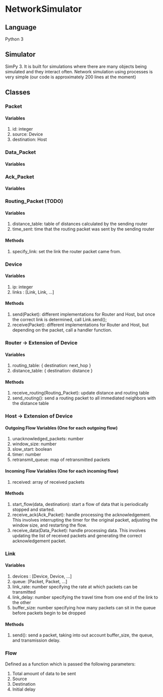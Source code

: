 # NetworkSimulator

## Language
Python 3

## Simulator
SimPy 3. It is built for simulations where there are many objects being simulated and they interact often. Network simulation using processes is very simple (our code is approximately 200 lines at the moment)

## Classes
### Packet
#### Variables
1. id: integer
2. source: Device
3. destination: Host

### Data_Packet
#### Variables

### Ack_Packet
#### Variables

### Routing_Packet (TODO)
#### Variables
1. distance_table: table of distances calculated by the sending router
2. time_sent: time that the routing packet was sent by the sending router

#### Methods
1. specify_link: set the link the router packet came from.

### Device
#### Variables
1. ip: integer
2. links : [Link, Link, ...]

#### Methods
1. send(Packet): different implementations for Router and Host, but once the correct link is determined, call Link.send();
2. receive(Packet): different implementations for Router and Host, but depending on the packet, call a handler function.

### Router -> Extension of Device
#### Variables
1. routing_table: { destination: next_hop }
2. distance_table: { destination: distance }

#### Methods
1. receive_routing(Routing_Packet): update distance and routing table
2. send_routing(): send a routing packet to all immediated neighbors with the distance table

### Host -> Extension of Device
#### Outgoing Flow Variables (One for each outgoing flow)
1. unacknowledged_packets: number
2. window_size: number
3. slow_start: boolean
4. timer: number
5. retransmit_queue: map of retransmitted packets

#### Incoming Flow Variables (One for each incoming flow)
1. received: array of received packets

#### Methods
1. start_flow(data, destination): start a flow of data that is periodically stopped and started.
2. receive_ack(Ack_Packet): handle processing the acknowledgement. This involves interrupting the timer for the original packet, adjusting the window size, and restarting the flow.
3. receive_data(Data_Packet): handle processing data. This involves updating the list of received packets and generating the correct acknowledgement packet.

### Link
#### Variables
1. devices : [Device, Device, ...]
2. queue: [Packet, Packet, ...]
3. link_rate: number specifying the rate at which packets can be transmitted
4. link_delay: number specifying the travel time from one end of the link to the other
5. buffer_size: number specifying how many packets can sit in the queue before packets begin to be dropped

#### Methods
1. send(): send a packet, taking into out account buffer_size, the queue, and transmission delay.


### Flow
Defined as a function which is passed the following parameters:
1. Total amount of data to be sent
2. Source
3. Destination
4. Initial delay
